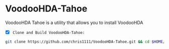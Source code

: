 # VoodooHDA-Tahoe

VoodooHDA Tahoe is a utility that allows you to install VoodooHDA

- [x] `Clone and Build VoodooHDA-Tahoe:`
```bash
git clone https://github.com/chris1111/VoodooHDA-Tahoe.git && cd $HOME/VoodooHDA-Tahoe && ./Package.command
```
